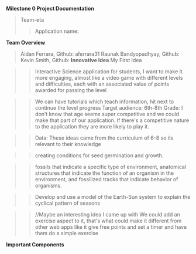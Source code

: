 **Milestone 0 Project Documentation**
>Team-eta
>>Application name: 


**Team Overview**
>	Aidan Ferrara, Github: aferrara31
>	Raunak Bandyopadhyay, Github:
>	Kevin Smith, Github:
**Innovative Idea**
>My First Idea

>>    Interactive Science application for students, I want to make it more engaging, almost like a video game  with different levels and  difficulties, each with an associated value of points awarded for passing the level

>>    We can have tutorials which teach information, hit next to continue the level progress
>>    Target audience: 6th-8th Grade: I don’t know that age seems super competitive and we could make that part of our application. If there's a competitive nature to the application they are more likely to play it.

>>   Data: 
>>    These ideas came from the curriculum of 6-8 so its relevant to their knowledge

>>    creating conditions for seed germination and growth. 

>>    fossils that indicate a specific type of environment,
>>   anatomical structures that indicate the function of an organism in the environment, and
>>    fossilized tracks that indicate behavior of organisms.

>>    Develop and use a model of the Earth-Sun system to explain the cyclical pattern of seasons

>>    //Maybe an interesting idea I came up with
>>    We could add an exercise aspect to it, that's what could make it different from other web apps like it
>>   give free points and set a timer and have them do a simple exercise

**Important Components**
